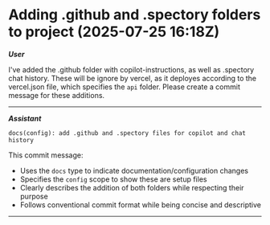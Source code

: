 <!-- Generated by SpecStory -->

# Adding .github and .spectory folders to project (2025-07-25 16:18Z)

_**User**_

I've added the .github folder with copilot-instructions, as well as .spectory chat history. These will be ignore by vercel, as it deployes according to the vercel.json file, which specifies the `api` folder. Please create a commit message for these additions.

---

_**Assistant**_

`docs(config): add .github and .spectory files for copilot and chat history`

This commit message:
- Uses the `docs` type to indicate documentation/configuration changes
- Specifies the `config` scope to show these are setup files
- Clearly describes the addition of both folders while respecting their purpose
- Follows conventional commit format while being concise and descriptive

---

